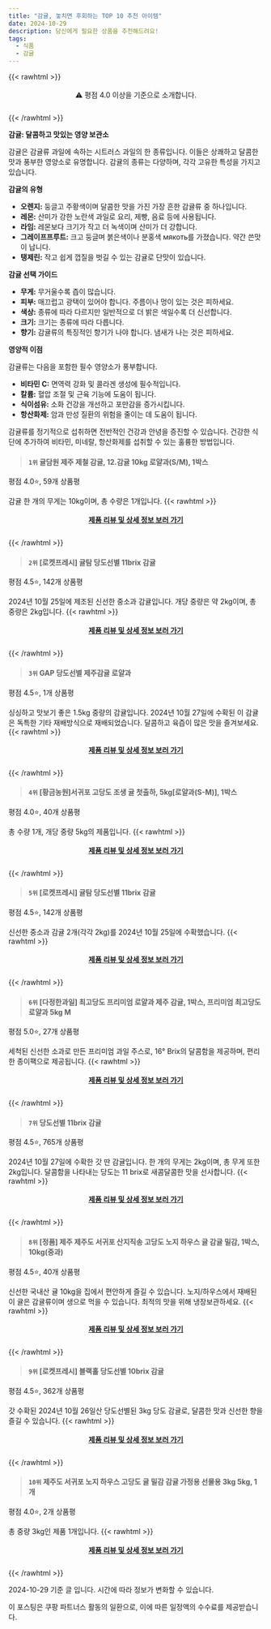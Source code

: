 ```yaml
---
title: "감귤, 놓치면 후회하는 TOP 10 추천 아이템"
date: 2024-10-29
description: 당신에게 필요한 상품을 추천해드려요!
tags:
  - 식품
  - 감귤
---
```

{{< rawhtml >}}<div class="toc" style="text-align: center; height: 50px; line-height: 2;">  <p>⚠️ 평점 4.0 이상을 기준으로 소개합니다.<br></p></div> {{< /rawhtml >}}

**감귤: 달콤하고 맛있는 영양 보관소**

감귤은 감귤류 과일에 속하는 시트러스 과일의 한 종류입니다. 이들은 상쾌하고 달콤한 맛과 풍부한 영양소로 유명합니다. 감귤의 종류는 다양하며, 각각 고유한 특성을 가지고 있습니다.

**감귤의 유형**

* **오렌지:** 둥글고 주황색이며 달콤한 맛을 가진 가장 흔한 감귤류 중 하나입니다.
* **레몬:** 산미가 강한 노란색 과일로 요리, 제빵, 음료 등에 사용됩니다.
* **라임:** 레몬보다 크기가 작고 더 녹색이며 산미가 더 강합니다.
* **그레이프프루트:** 크고 둥글며 붉은색이나 분홍색  мякоть를 가졌습니다. 약간 쓴맛이 납니다.
* **탱제린:** 작고 쉽게 껍질을 벗길 수 있는 감귤로 단맛이 있습니다.

**감귤 선택 가이드**

* **무게:** 무거울수록 즙이 많습니다.
* **피부:** 매끄럽고 광택이 있어야 합니다. 주름이나 멍이 있는 것은 피하세요.
* **색상:** 종류에 따라 다르지만 일반적으로 더 밝은 색일수록 더 신선합니다.
* **크기:** 크기는 종류에 따라 다릅니다.
* **향기:** 감귤류의 특징적인 향기가 나야 합니다. 냄새가 나는 것은 피하세요.

**영양적 이점**

감귤류는 다음을 포함한 필수 영양소가 풍부합니다.

* **비타민 C:** 면역력 강화 및 콜라겐 생성에 필수적입니다.
* **칼륨:** 혈압 조절 및 근육 기능에 도움이 됩니다.
* **식이섬유:** 소화 건강을 개선하고 포만감을 증가시킵니다.
* **항산화제:** 암과 만성 질환의 위험을 줄이는 데 도움이 됩니다.

감귤류를 정기적으로 섭취하면 전반적인 건강과 안녕을 증진할 수 있습니다. 건강한 식단에 추가하여 비타민, 미네랄, 항산화제를 섭취할 수 있는 훌륭한 방법입니다.


>#### `1위` 귤담원 제주 제철 감귤, 12.감귤 10kg 로얄과(S/M), 1박스
평점 4.0⭐, 59개 상품평

감귤 한 개의 무게는 10kg이며, 총 수량은 1개입니다.
{{< rawhtml >}}<div class="toc" style="text-align: center; height: 50px; line-height: 2;"><p><b><a href="https://link.coupang.com/re/AFFSDP?lptag=AF5033054&pageKey=153770361&itemId=443474684&vendorItemId=4096083960&traceid=V0-153-8327380be75529b6&clickBeacon=2cfef640-95e9-11ef-93ea-c31a400f69ba%7E3&requestid=20241029203018634210070992&token=31850C%7CMIXED">제품 리뷰 및 상세 정보 보러 가기</a></b><br></p> </div>{{< /rawhtml >}}

>#### `2위` [로켓프레시] 귤탐 당도선별 11brix 감귤
평점 4.5⭐, 142개 상품평

2024년 10월 25일에 제조된 신선한 중소과 감귤입니다. 개당 중량은 약 2kg이며, 총 중량은 2kg입니다.
{{< rawhtml >}}<div class="toc" style="text-align: center; height: 50px; line-height: 2;"><p><b><a href="https://link.coupang.com/re/AFFSDP?lptag=AF5033054&pageKey=6855806001&itemId=16349390568&vendorItemId=82703198400&traceid=V0-153-1b131dc406b25a76&requestid=20241029203018634210070992&token=31850C%7CMIXED">제품 리뷰 및 상세 정보 보러 가기</a></b><br></p> </div>{{< /rawhtml >}}

>#### `3위` GAP 당도선별 제주감귤 로얄과
평점 4.5⭐, 1개 상품평

싱싱하고 맛보기 좋은 1.5kg 중량의 감귤입니다. 2024년 10월 27일에 수확된 이 감귤은 독특한 기타 재배방식으로 재배되었습니다. 달콤하고 육즙이 많은 맛을 즐겨보세요.
{{< rawhtml >}}<div class="toc" style="text-align: center; height: 50px; line-height: 2;"><p><b><a href="https://link.coupang.com/re/AFFSDP?lptag=AF5033054&pageKey=6810165618&itemId=16107487920&vendorItemId=83304626686&traceid=V0-153-44a2d2980d07678c&requestid=20241029203018634210070992&token=31850C%7CMIXED">제품 리뷰 및 상세 정보 보러 가기</a></b><br></p> </div>{{< /rawhtml >}}

>#### `4위` [황금농원]서귀포 고당도 조생 귤 첫출하, 5kg[로얄과(S-M)], 1박스
평점 4.0⭐, 40개 상품평

총 수량 1개, 개당 중량 5kg의 제품입니다.
{{< rawhtml >}}<div class="toc" style="text-align: center; height: 50px; line-height: 2;"><p><b><a href="https://link.coupang.com/re/AFFSDP?lptag=AF5033054&pageKey=7683009085&itemId=20525732616&vendorItemId=87886407278&traceid=V0-153-d4ea77af9ab72d1f&clickBeacon=2cfef640-95e9-11ef-95b1-4e1367441af1%7E3&requestid=20241029203018634210070992&token=31850C%7CMIXED">제품 리뷰 및 상세 정보 보러 가기</a></b><br></p> </div>{{< /rawhtml >}}

>#### `5위` [로켓프레시] 귤탐 당도선별 11brix 감귤
평점 4.5⭐, 142개 상품평

신선한 중소과 감귤 2개(각각 2kg)를 2024년 10월 25일에 수확했습니다.
{{< rawhtml >}}<div class="toc" style="text-align: center; height: 50px; line-height: 2;"><p><b><a href="https://link.coupang.com/re/AFFSDP?lptag=AF5033054&pageKey=6855806001&itemId=20512855105&vendorItemId=87590459342&traceid=V0-153-1b131dc406b25a76&requestid=20241029203018634210070992&token=31850C%7CMIXED">제품 리뷰 및 상세 정보 보러 가기</a></b><br></p> </div>{{< /rawhtml >}}

>#### `6위` [다정한과일] 최고당도 프리미엄 로얄과 제주 감귤, 1박스, 프리미엄 최고당도 로얄과 5kg M
평점 5.0⭐, 27개 상품평

세척된 신선한 소과로 만든 프리미엄 과일 주스로, 16° Brix의 달콤함을 제공하며, 편리한 종이팩으로 제공됩니다.
{{< rawhtml >}}<div class="toc" style="text-align: center; height: 50px; line-height: 2;"><p><b><a href="https://link.coupang.com/re/AFFSDP?lptag=AF5033054&pageKey=8399401093&itemId=24279278384&vendorItemId=91295650705&traceid=V0-153-b023be6cbd32cd17&clickBeacon=2cfef640-95e9-11ef-8cbd-99584186f0ce%7E3&requestid=20241029203018634210070992&token=31850C%7CMIXED">제품 리뷰 및 상세 정보 보러 가기</a></b><br></p> </div>{{< /rawhtml >}}

>#### `7위` 당도선별 11brix 감귤
평점 4.5⭐, 765개 상품평

2024년 10월 27일에 수확한 갓 딴 감귤입니다. 한 개의 무게는 2kg이며, 총 무게 또한 2kg입니다. 달콤함을 나타내는 당도는 11 brix로 새콤달콤한 맛을 선사합니다.
{{< rawhtml >}}<div class="toc" style="text-align: center; height: 50px; line-height: 2;"><p><b><a href="https://link.coupang.com/re/AFFSDP?lptag=AF5033054&pageKey=7718612807&itemId=20708822121&vendorItemId=87779930435&traceid=V0-153-63e2775eb694e79f&requestid=20241029203018634210070992&token=31850C%7CMIXED">제품 리뷰 및 상세 정보 보러 가기</a></b><br></p> </div>{{< /rawhtml >}}

>#### `8위` [정품] 제주 제주도 서귀포 산지직송 고당도 노지 하우스 귤 감귤 밀감, 1박스, 10kg(중과)
평점 4.5⭐, 40개 상품평

신선한 국내산 귤 10kg을 집에서 편안하게 즐길 수 있습니다. 노지/하우스에서 재배된 이 귤은 감귤류이며 생으로 먹을 수 있습니다. 최적의 맛을 위해 냉장보관하세요.
{{< rawhtml >}}<div class="toc" style="text-align: center; height: 50px; line-height: 2;"><p><b><a href="https://link.coupang.com/re/AFFSDP?lptag=AF5033054&pageKey=8371525918&itemId=24191338923&vendorItemId=91209066763&traceid=V0-153-383643354ee2a321&clickBeacon=2cfef640-95e9-11ef-a535-21ff628e2e29%7E3&requestid=20241029203018634210070992&token=31850C%7CMIXED">제품 리뷰 및 상세 정보 보러 가기</a></b><br></p> </div>{{< /rawhtml >}}

>#### `9위` [로켓프레시] 블랙홀 당도선별 10brix 감귤
평점 4.5⭐, 362개 상품평

갓 수확된 2024년 10월 26일산 당도선별된 3kg 당도 감귤로, 달콤한 맛과 신선한 향을 즐길 수 있습니다.
{{< rawhtml >}}<div class="toc" style="text-align: center; height: 50px; line-height: 2;"><p><b><a href="https://link.coupang.com/re/AFFSDP?lptag=AF5033054&pageKey=8310814820&itemId=23980908888&vendorItemId=91002081212&traceid=V0-153-262bbd58cedb826a&requestid=20241029203018634210070992&token=31850C%7CMIXED">제품 리뷰 및 상세 정보 보러 가기</a></b><br></p> </div>{{< /rawhtml >}}

>#### `10위` 제주도 서귀포 노지 하우스 고당도 귤 밀감 감귤 가정용 선물용 3kg 5kg, 1개
평점 4.0⭐, 2개 상품평

총 중량 3kg인 제품 1개입니다.
{{< rawhtml >}}<div class="toc" style="text-align: center; height: 50px; line-height: 2;"><p><b><a href="https://link.coupang.com/re/AFFSDP?lptag=AF5033054&pageKey=7798068375&itemId=21112865664&vendorItemId=82788594397&traceid=V0-153-a79646666963cb98&clickBeacon=2cfef640-95e9-11ef-9183-c1a0ee2e3a7f%7E3&requestid=20241029203018634210070992&token=31850C%7CMIXED">제품 리뷰 및 상세 정보 보러 가기</a></b><br></p> </div>{{< /rawhtml >}}


2024-10-29 기준 글 입니다.
시간에 따라 정보가 변화할 수 있습니다.

이 포스팅은 쿠팡 파트너스 활동의 일환으로, 이에 따른 일정액의 수수료를 제공받습니다.